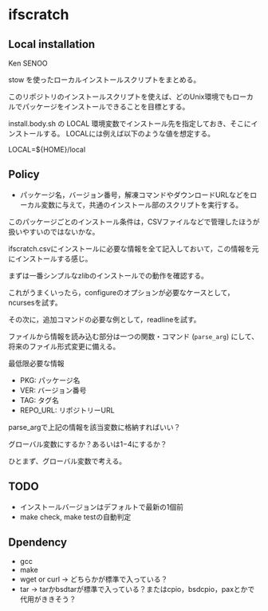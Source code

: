 # ifscratch

## Local installation
Ken SENOO

stow を使ったローカルインストールスクリプトをまとめる。

このリポジトリのインストールスクリプトを使えば、どのUnix環境でもローカルでパッケージをインストールできることを目標とする。

install.body.sh の LOCAL 環境変数でインストール先を指定しておき、そこにインストールする。
LOCALには例えば以下のような値を想定する。

LOCAL=${HOME}/local


## Policy

* パッケージ名，バージョン番号，解凍コマンドやダウンロードURLなどをローカル変数に与えて，共通のインストール部のスクリプトを実行する。

このパッケージごとのインストール条件は，CSVファイルなどで管理したほうが扱いやすいのではないかな。

ifscratch.csvにインストールに必要な情報を全て記入しておいて，この情報を元にインストールする感じ。

まずは一番シンプルなzlibのインストールでの動作を確認する。

これがうまくいったら，configureのオプションが必要なケースとして，ncursesを試す。

その次に，追加コマンドの必要な例として，readlineを試す。

ファイルから情報を読み込む部分は一つの関数・コマンド (`parse_arg`) にして、将来のファイル形式変更に備える。

最低限必要な情報

- PKG: パッケージ名
- VER: バージョン番号
- TAG: タグ名
- REPO_URL: リポジトリーURL

parse_argで上記の情報を該当変数に格納すればいい？

グローバル変数にするか？あるいは$1-$4にするか？

ひとまず、グローバル変数で考える。

## TODO
- インストールバージョンはデフォルトで最新の1個前
- make check, make testの自動判定


## Dpendency

- gcc
- make
- wget or curl -> どちらかが標準で入っている？
- tar -> tarかbsdtarが標準で入っている？またはcpio，bsdcpio，paxとかで代用がききそう？
